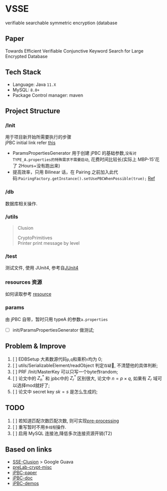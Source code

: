 # VSSE

verifiable searchable symmetric encryption (database

## Paper

Towards Efficient Verifiable Conjunctive Keyword Search for Large Encrypted Database

## Tech Stack

- Language: Java `11.X`
- MySQL: `8.0+`
- Package Control manager: maven

## Project Structure

### /Init

用于项目新开始所需要执行的步骤\
jPBC initial link refer [this](http://gas.dia.unisa.it/projects/jpbc/docs/pairing.html)

- ParamsPropertiesGenerator 用于创建 jPBC 的基础参数,`没有对TYPE_A.properties的特殊需求不需要启动`, 花费时间比较长(实际上 MBP-15'花了 2Hours+没有跑出来)
- 提高效率，只用 Bilinear 话，在 Pairing 之前加入此代码:`PairingFactory.getInstance().setUsePBCWhenPossible(true);` [Ref](http://gas.dia.unisa.it/projects/jpbc/docs/pairing.html#.XcFfM5Iza2A)

### /db

数据库相关操作.

### /utils

> Clusion
>
> CryptoPrimitives  
> Printer print message by level

### /test

测试文件, 使用 JUnit4, 参考自[JUnit4](junit1)

### resources 资源

如何读取参考 [resource](rsc)

### params

由 jPBC 自带，暂时只用 typeA 的参数`a.properties`

- [ ] init/ParamsPropertiesGenerator 做测试;

## Problem & Improve

1. [ ] EDBSetup 大素数源代码`p`,`q`和乘积`n`均为 0;
2. [ ] utils/SerializableElement/readObject 判定`存疑`🤨, 不清楚他的具体判断;
3. [ ] PRF /Init/MasterKey 可以只写一个byte作random;
4. [ ] 论文中的 ${ Z_n^* }$ 和 jpbc中的 ${Z_r^*}$ 区别很大, 论文中 ${n = p \times q}$, 如果有 ${Z_r}$ 域可以选择mod就好了;
5. [ ] 论文中 secret key ${sk = s}$ 是怎么生成的;

## TODO

1. [ ] 若知道匹配次数匹配次数, 则可实现[pre-processing](http://gas.dia.unisa.it/projects/jpbc/docs/pairing.html)
2. [ ] 重写暂时不用`多线程`操作.
3. [ ] 启用 MySQL 连接池,降低多次连接资源开销(T2)

## Based on links

- [SSE-Clusion](https://github.com/encryptedsystems/Clusion) > Google Guava
- [preLab-crypt-misc](https://github.com/zhangzhongjun/CryptographyRepository)
- [jPBC-paper](https://ieeexplore.ieee.org/document/5983948/?arnumber=5983948)
- [jPBC-doc](http://gas.dia.unisa.it/projects/jpbc/docs)
- [jPBC-demos](https://www.programcreek.com/java-api-examples/?api=it.unisa.dia.gas.plaf.jpbc.pairing.PairingFactory)

[jdbc1]: https://www.cnblogs.com/Qian123/p/5339164.html
[junit1]: https://juejin.im/post/5c7fbfdd6fb9a049ef275a60
[rsc]: https://www.mkyong.com/java/java-read-a-file-from-resources-folder/
